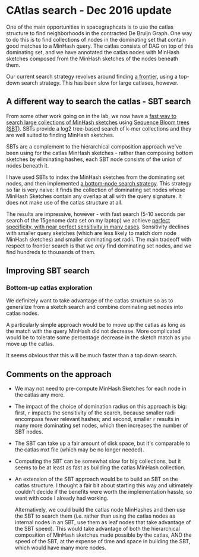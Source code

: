 # CAtlas search - Dec 2016 update

One of the main opportunities in spacegraphcats is to use the catlas
structure to find neighborhoods in the contracted De Bruijn Graph.
One way to do this is to find collections of nodes in the dominating
set that contain good matches to a MinHash query.  The catlas consists
of DAG on top of this dominating set, and we have annotated the catlas
nodes with MinHash sketches composed from the MinHash sketches of the
nodes beneath them.

Our current search strategy revolves around finding
[a frontier](https://github.com/spacegraphcats/spacegraphcats/blob/master/doc/graph-classification-by-minhash.md#blair--felix),
using a top-down search strategy.  This has been slow for large
catlases, however.

## A different way to search the catlas - SBT search

From some other work going on in the lab, we now have a
[fast way to search large collections of MinHash sketches](http://ivory.idyll.org/blog/2016-sourmash-sbt.html)
using
[Sequence Bloom trees (SBT)](http://www.nature.com/nbt/journal/v34/n3/full/nbt.3442.html).
SBTs provide a log2 tree-based search of k-mer collections and they
are well suited to finding MinHash sketches.

SBTs are a complement to the hierarchical composition approach we've
been using for the catlas MinHash sketches - rather than composing
bottom sketches by eliminating hashes, each SBT node consists of the
union of nodes beneath it.

I have used SBTs to index the MinHash sketches from the dominating set
nodes, and then implemented
[a bottom-node search strategy](https://github.com/spacegraphcats/spacegraphcats/blob/sbt_search/search-sbt-of-mxt.py#L185).
This strategy so far is very naive: it finds the collection of
dominating set nodes whose MinHash Sketches contain any overlap at all
with the query signature.  It does not make use of the catlas structure at
all.

The results are impressive, however - with fast search (5-10 seconds
per search of the 15genome data set on my laptop) we achieve
[perfect specificity, with near perfect sensitivity in many cases](https://github.com/TheoryInPractice/cats-in-practice/blob/sbt_search/pipeline/someplots.ipynb).
Sensitivity declines with smaller query sketches (which are less
likely to match dom node MinHash sketches) and smaller dominating set
radii.  The main tradeoff with respect to frontier search is that we
*only* find dominating set nodes, and we find hundreds to thousands of
them.

## Improving SBT search

### Bottom-up catlas exploration

We definitely want to take advantage of the catlas structure so as to
generalize from a sketch search and combine dominating set nodes into
catlas nodes.

A particularly simple approach would be to move up the catlas as long
as the match with the query MinHash did not decrease.  More
complicated would be to tolerate some percentage decrease in the sketch
match as you move up the catlas.

It seems obvious that this will be much faster than a top down search.

## Comments on the approach

* We may not need to pre-compute MinHash Sketches for each node in the
  catlas any more.

* The impact of the choice of domination radius on this approach is
  big: first, `r` impacts the sensitivity of the
  search, because smaller radii encompass fewer relevant hashes; and
  second, smaller `r` results in many more dominating set nodes, which
  then increases the number of SBT nodes.

* The SBT can take up a fair amount of disk space, but it's comparable
  to the catlas mxt file (which may be no longer needed).

* Computing the SBT can be somewhat slow for big collections, but it seems
  to be at least as fast as building the catlas MinHash collection.

* An extension of the SBT approach would be to build an SBT on the
  catlas structure.  I thought a fair bit about starting this way and
  ultimately couldn't decide if the benefits were worth the implementation
  hassle, so went with code I already had working.
  
  Alternatively, we could build the catlas node MinHashes and then use the
  SBT to search them (i.e. rather than using the catlas nodes as internal
  nodes in an SBT, use them as leaf nodes that take advantage of the SBT
  speed).  This would take advantage of both the hierarchical composition of
  MinHash sketches made possible by the catlas, AND the speed of the SBT,
  at the expense of time and space in building the SBT, which would have
  many more nodes.
